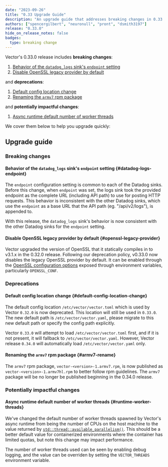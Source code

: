 ```yaml
---
date: "2023-09-26"
title: "0.33 Upgrade Guide"
description: "An upgrade guide that addresses breaking changes in 0.33.0"
authors: ["spencergilbert", "neuronull", "pront", "dsmith3197"]
release: "0.33.0"
hide_on_release_notes: false
badges:
  type: breaking change
---
```


Vector's 0.33.0 release includes **breaking changes**:

1. [Behavior of the `datadog_logs` sink's `endpoint` setting](#datadog-logs-endpoint)
1. [Disable OpenSSL legacy provider by default](#openssl-legacy-provider)

and **deprecations**:

1. [Default config location change](#default-config-location-change)
1. [Renaming the `armv7` rpm package](#armv7-rename)

and **potentially impactful changes**:

1. [Async runtime default number of worker threads](#runtime-worker-threads)

We cover them below to help you upgrade quickly:

## Upgrade guide

### Breaking changes

#### Behavior of the `datadog_logs` sink's `endpoint` setting {#datadog-logs-endpoint}

The `endpoint` configuration setting is common to each of the Datadog sinks. Before this
change, when `endpoint` was set, the logs sink took the provided endpoint as the complete
URL (including API path) to use for posting HTTP requests. This behavior is inconsistent
with the other Datadog sinks, which use the `endpoint` as a base URL that the API path
(eg. "/api/v2/logs"), is appended to.

With this release, the `datadog_logs` sink's behavior is now consistent with the other
Datadog sinks for the `endpoint` setting.

#### Disable OpenSSL legacy provider by default {#openssl-legacy-provider}

Vector upgraded the version of OpenSSL that it statically compiles in to v3.1.x in the 0.32.0 release.
Following our deprecation policy, v0.33.0 now disables the legacy OpenSSL provider by default. It can be
enabled through the [OpenSSL configuration options](https://www.openssl.org/docs/manmaster/man5/config.html)
exposed through environment variables, particularly `OPENSSL_CONF`.


### Deprecations

#### Default config location change {#default-config-location-change}

The default config location `/etc/vector/vector.toml` which is used by Vector `0.32.0` is now deprecated. This location will still be used in `0.33.0`. The new default path is `/etc/vector/vector.yaml`, please migrate to this new default path or specify the config path explicitly.

Vector `0.33.0` will attempt to load `/etc/vector/vector.toml` first, and if it is not present, it will fallback to `/etc/vector/vector.yaml`. However, Vector release `0.34.0` will automatically load `/etc/vector/vector.yaml` only.


#### Renaming the `armv7` rpm package {#armv7-rename}

The `armv7` rpm package, `vector-<version>-1.armv7.rpm`, is now published as
`vector-<version>-1.armv7hl.rpm` to better follow rpm guidelines. The `armv7`
package will be no longer be published beginning in the 0.34.0 release.

### Potentially impactful changes

#### Async runtime default number of worker threads {#runtime-worker-threads}

We've changed the default number of worker threads spawned by Vector's async runtime
from being the number of CPUs on the host machine to the value returned by
[`std::thread::available_parallelism()`](https://doc.rust-lang.org/stable/std/thread/fn.available_parallelism.html).
This should be a better default value for containerized environments where the container
has limited quotas, but note this change may impact performance.

The number of worker threads used can be seen by enabling debug logging, and the value can
be overriden by setting the `VECTOR_THREADS` environment variable.
